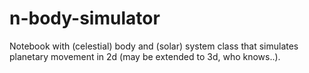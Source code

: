 # n-body-simulator
Notebook with (celestial) body and (solar) system class that simulates planetary movement in 2d (may be extended to 3d, who knows..).
